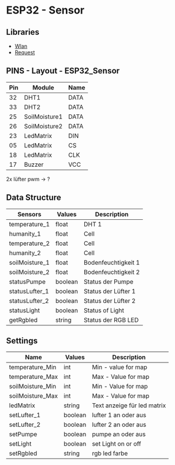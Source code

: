 
# ESP32 - Sensor


## Libraries

- [Wlan](lib/Wlan/README.md)
- [Request](lib/Request/README.md)


## PINS - Layout - ESP32_Sensor

|  Pin | Module         | Name  |
|------|----------------|-------|
|  32  | DHT1           | DATA  |
|  33  | DHT2           | DATA  |
|  25  | SoilMoisture1  | DATA  |
|  26  | SoilMoisture2  | DATA  |
|  23  | LedMatrix      | DIN   |
|  05  | LedMatrix      | CS    |
|  18  | LedMatrix      | CLK   |
|  17  | Buzzer         | VCC   |
2x lüfter
pwm -> ?


## Data Structure

| Sensors           | Values    | Description         |
|-------------------|-----------|---------------------|
| temperature_1     | float     | DHT 1               |
| humanity_1        | float     | Cell                |
| temperature_2     | float     | Cell                |
| humanity_2        | float     | Cell                |
| soilMoisture_1    | float     | Bodenfeuchtigkeit 1 |
| soilMoisture_2    | float     | Bodenfeuchtigkeit 2 |
| statusPumpe       | boolean   | Status der Pumpe    |
| statusLufter_1    | boolean   | Status der Lüfter 1 |
| statusLufter_2    | boolean   | Status der Lüfter 2 |
| statusLight       | boolean   | Status of Light     |
| getRgbled         | string    | Status der RGB LED  |

## Settings

| Name              | Values    | Description                                           |
|-------------------|-----------|-------------------------------------------------------|
| temperature_Min   | int       | Min - value for map                                   |
| temperature_Max   | int       | Max - Value for map                                   |
| soilMoisture_Min  | int       | Min - Value for map                                   |
| soilMoisture_Max  | int       | Max - Value for map                                   |
| ledMatrix         | string    | Text anzeige für led matrix                           |
| setLufter_1       | boolean   | lufter 1 an oder aus                                  |
| setLufter_2       | boolean   | lufter 2 an oder aus                                  |
| setPumpe          | boolean   | pumpe an oder aus                                     |
| setLight          | boolean   | set Light on or off                                   |
| setRgbled         | string    | rgb led farbe                                         |

